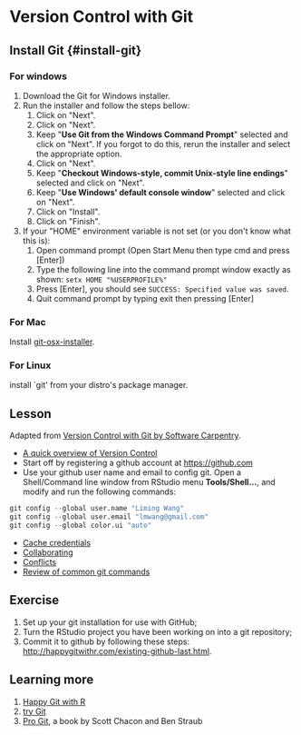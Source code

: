 # Version Control with Git

## Install Git {#install-git}

### For windows
1. Download the Git for Windows installer.
1. Run the installer and follow the steps bellow:
    1. Click on "Next".
    1. Click on "Next".
    1. Keep "**Use Git from the Windows Command Prompt**" selected and click on "Next". If you forgot to do this, rerun the installer and select the appropriate option.
    1. Click on "Next".
    1. Keep "**Checkout Windows-style, commit Unix-style line endings**" selected and click on "Next".
    1. Keep "**Use Windows' default console window**" selected and click on "Next".
    1. Click on "Install".
    1. Click on "Finish".
1. If your "HOME" environment variable is not set (or you don't know what this is):
    1. Open command prompt (Open Start Menu then type cmd and press [Enter])
    1. Type the following line into the command prompt window exactly as shown:
         `setx HOME "%USERPROFILE%"`
    1. Press [Enter], you should see `SUCCESS: Specified value was saved`.
    1. Quit command prompt by typing exit then pressing [Enter]

### For Mac 
Install [git-osx-installer](https://sourceforge.net/projects/git-osx-installer/files/).

### For Linux 
install `git' from your distro's package manager.

## Lesson
Adapted from [Version Control with Git by Software Carpentry](http://swcarpentry.github.io/git-novice/).

- [A quick overview of Version Control](http://swcarpentry.github.io/git-novice/01-basics/)
- Start off by registering a github account at https://github.com
- Use your github user name and email to config git. Open a Shell/Command line window from RStudio menu **Tools/Shell...**, and modify and run the following commands:

```r
git config --global user.name "Liming Wang"
git config --global user.email "lmwang@gmail.com"
git config --global color.ui "auto"
```

- [Cache credentials](http://happygitwithr.com/credential-caching.html)
- [Collaborating](http://swcarpentry.github.io/git-novice/08-collab/)
- [Conflicts](http://swcarpentry.github.io/git-novice/09-conflict/)
- [Review of common git commands](http://happygitwithr.com/usage-git-cmds.html)

## Exercise
1. Set up your git installation for use with GitHub; 
2. Turn the RStudio project you have been working on into a git repository; 
3. Commit it to github by following these steps: http://happygitwithr.com/existing-github-last.html.

## Learning more
1. [Happy Git with R](http://happygitwithr.com/)
1. [try Git](https://try.github.io)
1. [Pro Git](https://git-scm.com/book/en/v2), a book by Scott Chacon and Ben Straub
